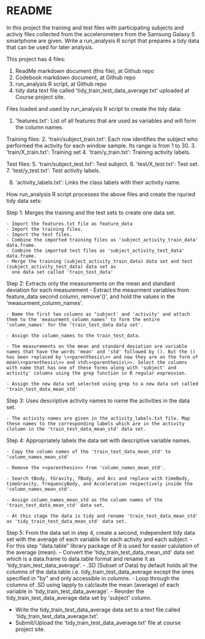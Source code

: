
README
====================================================

In this project the training and test files with participating subjects and activiy files collected from the accelerometers 
from the Samsung Galaxy S smartphone are given. Write a run_analysis R script that prepares a tidy data that can be used for later analysis.

This project has 4 files:

1. ReadMe markdown document (this file),  at Github repo
2. Codebook markdown document,  at Github repo
3. run_analysis R script, at Github repo
4. tidy data text file called 'tidy_train_test_data_average.txt' uploaded at Course project site. 


Files loaded and used by run_analysis R script to create the tidy data:

 1. 'features.txt': List of all features that are used as variables and will form the column names.
 
 Training files:
 2. 'train/subject_train.txt': Each row identifies the subject who performed the activity for each window sample. 
     Its range is from 1 to 30.
 3. 'train/X_train.txt': Training set
 4. 'train/y_train.txt': Training activity labels.
 
 Test files:
 5. 'train/subject_test.txt': Test subject.
 6. 'test/X_test.txt': Test set.
 7. 'test/y_test.txt': Test activity labels.
 
 8. 'activity_labels.txt': Links the class labels with their activity name.

How run_analysis R script processes the above files and create the rquried tidy data sets:


Step 1: Merges the training and the test sets to create one data set.

	- Import the features.txt file as feature_data
	- Import the training files.
	- Import the test files.
	- Combine the imported training files as 'subject_activity_train_data' data.frame.
	- Combine the imported test files as 'subject_activity_test_data' data.frame.
	- Merge the training (subject_activity_train_data) data set and test (subject_activity_test_data) data set as 
	  one data set called 'train_test_data'

Step 2: Extracts only the measurements on the mean and standard deviation for each measurement
	- Extract the meaurment variables from feature_data second column, remove'()', and hold the values in the 'measurment_column_names'.
	
	- Name the first two columns as "subject' and 'activity' and attach them to the 'measurment_column_names' to form the entire 'column_names' for the 'train_test_data data set'.

	- Assign the column_names to the train_test_data.

	- The measurements on the mean and standard deviation are variable names that have the words 'mean' and 'std' followed by (). But the () has been replaced by \<<parenthesis\>> and now they are on the form of mean\<<parenthesis\>> and std\<<parenthesis\>>. Select the columns with name that has one of these forms along with 'subject' and activity' columns using the grep function in R regular expression.

	- Assign the new data set selected using grep to a new data set called 'train_test_data_mean_std'


Step 3: Uses descriptive activity names to name the activities in the data set.

	- The activity names are given in the activity_labels.txt file. Map these names to the corresponding labels which are in the activity clolumn in the 'train_test_data_mean_std' data set.


Step 4: Appropriately labels the data set with descriptive variable names.

	- Copy the column names of the 'train_test_data_mean_std' to 'column_names_mean_std'
	
	- Remove the <<parenthesis>> from 'column_names_mean_std'.

	- Search tBody, tGravity, fBody, and Acc and replace with timeBody, timeGravity, frequencyBody, and Acceleration recpectively inside the 'column_names_mean_std'.

	- Assign column_names_mean_std as the column names of the 'train_test_data_mean_std' data set.

	- At this stage the data is tidy and rename 'train_test_data_mean_std' as 'tidy_train_test_data_mean_std' data set.


Step 5: From the data set in step 4, create a second, independent tidy data set with the average of each variable for each activity and each subject.
	- For this step "data.table" library package of R is used for easier calulation of the average (mean).
	- Convert the 'tidy_train_test_data_mean_std' data set which is a data.frame to data.table format and rename it 
	  as 'tidy_train_test_data_average'.
	- .SD (Subset of Data) by default holds all the columns of the data.table i.e. tidy_train_test_data_average except 
	  the ones specified in "by" and only accessible in columns. 
	- Loop through the columns of .SD using lapply to calclaute the mean (average) of each variable 
	  in 'tidy_train_test_data_average'.
	- Reorder the tidy_train_test_data_average data set by 'subject' column.
  - Write the tidy_train_test_data_average data set to a text file called 'tidy_train_test_data_average.txt'.
  - Submit/Upload the 'tidy_train_test_data_average.txt' file at course project site.

